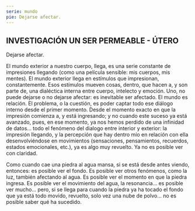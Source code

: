 ```yaml
---
serie: mundo
pie: Dejarse afectar.
---
```


## INVESTIGACIÓN UN SER PERMEABLE - ÚTERO

Dejarse afectar.

El mundo exterior a nuestro cuerpo, llega, es una serie constante de impresiones llegando (como una película sensible: mis cuerpos, mis mentes). El mundo exterior llega en estímulos que impresionan, constantemente. Esos estímulos mueven cosas, dentro, que hacen a, y son parte de, una dialéctica interna entre cuerpo, intelecto y emoción. Uno, no puede dejarse o no dejarse afectar: es inevitable ser afectado. El mundo es relación. El problema, o la cuestión, es poder captar todo ese diálogo interno desde el primer momento. Desde el momento exacto en que la impresión comienza a, y está ingresando; y no cuando este suceso ya está avanzado, pues, en ese momento, ya nos hemos perdido de una infinidad de datos... todo el fenómeno del dialogo entre interior y exterior: la impresión llegando, y la percepción que hay dentro mío en relación con ella desenvolviéndose en movimientos (sensaciones, pensamientos, recuerdos, estados emocionales, etc.), ya es algo muy revuelto. Ya no es posible ver con claridad.

Como cuando cae una piedra al agua mansa, si se está desde antes viendo, entonces: es posible ver el fondo. Es posible ver otros fenómenos, como la luz, también afectando al agua. Es posible ver el momento en que la piedra ingresa. Es posible ver el movimiento del agua, la resonancia… es posible ver mucho... pero, si se llega para cuando la piedra ya ha tocado el fondo que ya está todo movido, revuelto, solo vez una nube de polvo... no es posible saber qué ha sucedido.
